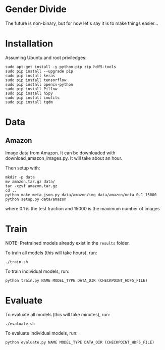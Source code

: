 # Gender Divide

The future is non-binary, but for now let's say it is to make things easier...

# Installation

Assuming Ubuntu and root priviledges:

    sudo apt-get install -y python-pip zip hdf5-tools
    sudo pip install --upgrade pip
    sudo pip install keras
    sudo pip install tensorflow
    sudo pip install opencv-python
    sudo pip install Pillow
    sudo pip install h5py
    sudo pip install imutils
    sudo pip install tqdm

# Data

## Amazon

Image data from Amazon. It can be downloaded with download_amazon_images.py. It will take about an hour.

Then setup with:

    mkdir -p data
    mv amazon.tar.gz data/
    tar -xzvf amazon.tar.gz
    cd ..
    python make_meta_json.py data/amazon/img data/amazon/meta 0.1 15000
    python setup.py data/amazon

where 0.1 is the test fraction and 15000 is the maximum number of images

# Train

NOTE: Pretrained models already exist in the `results` folder.

To train all models (this will take hours), run:

    ./train.sh

To train individual models, run:

    python train.py NAME MODEL_TYPE DATA_DIR (CHECKPOINT_HDF5_FILE)

# Evaluate

To evaluate all models (this will take minutes), run:

    ./evaluate.sh

To evaluate individual models, run:

    python evaluate.py NAME MODEL_TYPE DATA_DIR (CHECKPOINT_HDF5_FILE)
